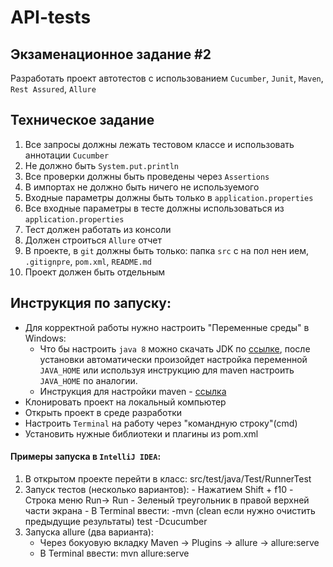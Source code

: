 # API-tests
## Экзаменационное задание #2
Разработать проект автотестов с использованием ```Cucumber```, ```Junit```, ```Maven```, ```Rest Assured```, ```Allure```
## Техническое задание
1. Все запросы должны лежать тестовом классе и использовать аннотации ```Cucumber```
2. Не должно быть ```System.put.println```
3. Все проверки должны быть проведены через ```Assertions```
4. В импортах не должно быть ничего не используемого
5. Входные параметры должны быть только в ```application.properties```
6. Все входные параметры в тесте должны использоваться из ```application.properties```
7. Тест должен работать из консоли
8. Должен строиться ```Allure``` отчет
9. В проекте, в ```git``` должны быть только: папка ```src``` с на пол нен ием, ```.gitignpre```, ```pom.xml```, ```README.md```
10. Проект должен быть отдельным

## Инструкция по запуску:
- Для корректной работы нужно настроить "Переменные среды" в Windows:
	- Что бы настроить ```java 8``` можно скачать JDK  по [ссылке](https://bell-sw.com/pages/downloads/), после установки автоматически произойдет настройка переменной ```JAVA_HOME``` или используя инструкцию для maven настроить ```JAVA_HOME``` по аналогии.
	- Инструкция для настройки maven - [ссылка](https://mkyong.com/maven/how-to-install-maven-in-windows/)
- Клонировать проект на локальный компьютер
- Открыть проект в среде разработки
- Настроить ```Terminal``` на работу через "командную строку"(cmd)
- Установить нужные библиотеки и плагины из pom.xml
	
#### Примеры запуска в ```IntelliJ IDEA```:
  1. В открытом проекте перейти в класс: src/test/java/Test/RunnerTest
  2. Запуск тестов (несколько вариантов):
		  - Нажатием Shift + f10 
		  - Строка меню Run-> Run 
		  - Зеленый треугольник в правой верхней части экрана
		  - В Terminal ввести: -mvn (clean если нужно очистить предыдущие результаты) test -Dcucumber
  3. Запуска allure (два варианта):
      - Через бокуовую вкладку Maven -> Plugins -> allure -> allure:serve
      - В Terminal ввести: mvn allure:serve
